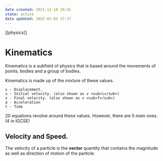 ```yaml
---
date created: 2021-12-10 19:41
state: active
date updated: 2022-01-05 17:37
---
```


[[physics]]

# Kinematics

Kinematics is a subfield of physics that is based around the movements of points, bodies and a group of bodies.

Kinematics is made up of the mixture of these values.

```
s - Displacement.
u - Initial velocity. (also shown as v <sub>i</sub>)
v - Final velocity. (also shown as v <sub>f</sub>)
a - Acceleration
t - Time
```

20 equations revolve around these values. However, there are 5 main ones. (4 in IGCSE)

## Velocity and Speed.

The velocity of a particle is the **vector** quantity that contains the magnitude as well as direction of motion of the particle.
